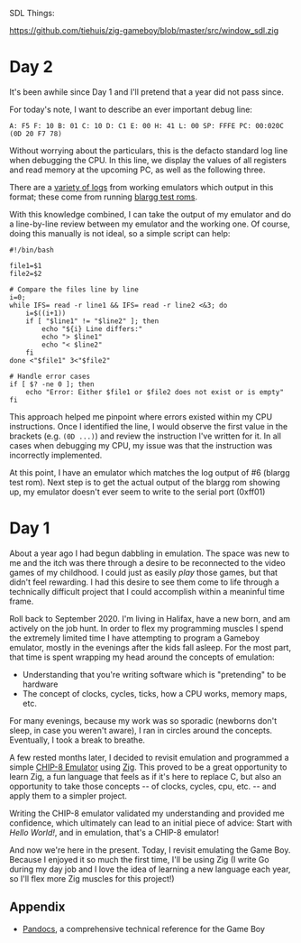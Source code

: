 SDL Things:

https://github.com/tiehuis/zig-gameboy/blob/master/src/window_sdl.zig


# Day 2

It's been awhile since Day 1 and I'll pretend that a year did not pass since.

For today's note, I want to describe an ever important debug line:

```
A: F5 F: 10 B: 01 C: 10 D: C1 E: 00 H: 41 L: 00 SP: FFFE PC: 00:020C (0D 20 F7 78)
```

Without worrying about the particulars, this is the defacto standard log line
when debugging the CPU. In this line, we display the values of all registers
and read memory at the upcoming PC, as well as the following three.

There are a [variety of logs](https://github.com/wheremyfoodat/Gameboy-logs) from working emulators which output 
in this format; these come from running [blargg test roms](https://github.com/L-P/blargg-test-roms/tree/master/cpu_instrs).

With this knowledge combined, I can take the output of my emulator and do a line-by-line review between my emulator and the working one. Of course, doing this manually is not ideal, so a simple script can help:

```
#!/bin/bash

file1=$1
file2=$2

# Compare the files line by line
i=0;
while IFS= read -r line1 && IFS= read -r line2 <&3; do
    i=$((i+1))
    if [ "$line1" != "$line2" ]; then
        echo "${i} Line differs:"
        echo "> $line1"
        echo "< $line2"
    fi
done <"$file1" 3<"$file2"

# Handle error cases
if [ $? -ne 0 ]; then
    echo "Error: Either $file1 or $file2 does not exist or is empty"
fi
```
This approach helped me pinpoint where errors existed within my CPU
instructions. Once I identified the line, I would observe the first value in
the brackets (e.g. `(0D ...)`) and review the instruction I've written for it.
In all cases when debugging my CPU, my issue was that the instruction was
incorrectly implemented.

At this point, I have an emulator which matches the log output of #6 (blargg
test rom). Next step is to get the actual output of the blargg rom showing up,
my emulator doesn't ever seem to write to the serial port (0xff01)


# Day 1

About a year ago I had begun dabbling in emulation. The space was new to me and
the itch was there through a desire to be reconnected to the video games of my
childhood. I could just as easily *play* those games, but that didn't feel
rewarding. I had this desire to see them come to life through a technically
difficult project that I could accomplish within a meaninful time frame.

Roll back to September 2020. I'm living in Halifax, have a new born, and am
actively on the job hunt. In order to flex my programming muscles I spend the
extremely limited time I have attempting to program a Gameboy emulator, mostly in the
evenings after the kids fall asleep. For the most part, that time is spent wrapping my head around the concepts of emulation:

* Understanding that you're writing software which is "pretending" to be
  hardware
* The concept of clocks, cycles, ticks, how a CPU works, memory maps, etc.

For many evenings, because my work was so sporadic (newborns don't sleep, in
case you weren't aware), I ran in circles around the concepts. Eventually, I
took a break to breathe.

A few rested months later, I decided to revisit emulation and
programmed a simple [CHIP-8 Emulator](https://github.com/bartek/zip-8) using
[Zig](https://ziglang.org/). This proved to be a great opportunity to learn Zig,
a fun language that feels as if it's here to replace C, but also an opportunity
to take those concepts -- of clocks, cycles, cpu, etc. -- and apply them to a
simpler project.

Writing the CHIP-8 emulator validated my understanding and provided me
confidence, which ultimately can lead to an initial piece of advice: Start with
_Hello World!_, and in emulation, that's a CHIP-8 emulator!

And now we're here in the present. Today, I revisit emulating the Game Boy.
Because I enjoyed it so much the first time, I'll be using Zig (I write Go
during my day job and I love the idea of learning a new language each year, so
I'll flex more Zig muscles for this project!)

## Appendix

* [Pandocs](https://gbdev.io/pandocs/Specifications.html), a comprehensive
  technical reference for the Game Boy
